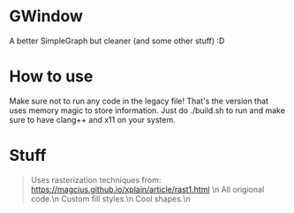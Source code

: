 # GWindow
A better SimpleGraph but cleaner (and some other stuff) :D
# How to use
Make sure not to run any code in the legacy file! That's the version
that uses memory magic to store information.
Just do ./build.sh to run and make sure to have clang++ and x11 on
your system.
# Stuff
> Uses rasterization techniques from: https://magcius.github.io/xplain/article/rast1.html \n
> All origional code.\n
> Custom fill styles.\n
> Cool shapes.\n
